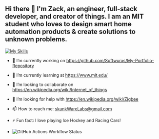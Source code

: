 ## Hi there 👋 I'm Zack, an engineer, full-stack developer, and creator of things. I am an MIT student who loves to design smart home automation products & create solutions to unknown problems. 

[![My Skills](https://skillicons.dev/icons?i=js,html,css,mongodb,react,express,nodejs,py,angular,gcp,postgres,redux,aws,docker,tensorflow)](https://skillicons.dev)

- 🔭 I’m currently working on https://github.com/Softwurxs/My-Portfolio-Repository
- 🌱 I’m currently learning at https://www.mit.edu/
- 👯 I’m looking to collaborate on https://en.wikipedia.org/wiki/Internet_of_things
- 🤔 I’m looking for help with https://en.wikipedia.org/wiki/Zigbee
- 📫 How to reach me: skunkWareLabs@gmail.com
- ⚡ Fun fact: I love playing Ice Hockey and Racing Cars!

- ![GitHub Actions Workflow Status](https://img.shields.io/github/actions/workflow/status/softwurx/:repo/.gitattributes)

